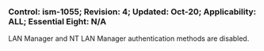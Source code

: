 ### Control: ism-1055; Revision: 4; Updated: Oct-20; Applicability: ALL; Essential Eight: N/A
<p>LAN Manager and NT LAN Manager authentication methods are disabled.</p>